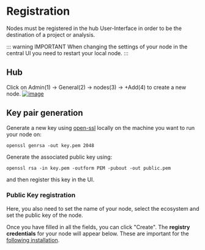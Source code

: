 # Registration

Nodes must be registered in the hub User-Interface in order to be the destination of a project or analysis.

::: warning IMPORTANT
When changing the settings of your node in the central UI you need to restart your local node. 
:::

## Hub
Click on Admin(1) -> General(2) -> nodes(3) -> +Add(4) to create a new node.
[![image](/images/ui_images/add_node_hub.png)](/images/ui_images/add_node_hub.png)

## Key pair generation

Generate a new key using [open-ssl](https://www.openssl.org/) locally on the machine you want to run your node on:

```shell
openssl genrsa -out key.pem 2048
```

Generate the associated public key using:
```shell
openssl rsa -in key.pem -outform PEM -pubout -out public.pem
```
and then register this key in the UI.

### Public Key registration
Here, you also need to set the name of your node, select the ecosystem and set the public key of the node.

Once you have filled in all the fields, you can click "Create". The **registry credentials** for your node will appear 
below. These are important for the [following installation](/guide/deployment/node-installation).
